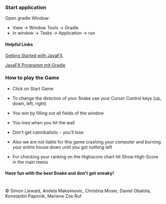 ### Start application
Open gradle Window:
- View -> Window Tools -> Gradle
- In window -> Tasks -> Application -> run
    
    
#### Helpful Links
[Getting Started with JavaFX](https://openjfx.io/openjfx-docs/#gradle)

[JavaFX Programm mit Gradle](https://kofler.info/javafx-programm-mit-gradle/)

### How to play the Game
- Click on Start Game


- To change the direction of  your Snake use your Cursor Control keys (up, down, left, right)


- You win by filling out all fields of the window


- You lose when you hit the wall


- Don't get cannibalistic - you'll lose


- Also we are not liable for this game crashing your computer and burning your entire house down until you got nothing left


- For checking your ranking on the Highscore chart hit Show High-Score in the main menu


#### Have fun with the best Snake and don't get sneaky!
#

© Simon Liewald, Andela Maksimovic, Christina Moser, Daniel Obatola, Konstantin Papirnik, Marlene Zoe Ruf
